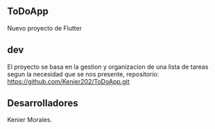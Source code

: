 ## ToDoApp
Nuevo proyecto de Flutter

## dev

El proyecto se basa en la gestion y organizacion de una lista de tareas segun la necesidad que se nos presente,
repositorio: https://github.com/Kenier202/ToDoApp.git


## Desarrolladores
Kenier Morales.
